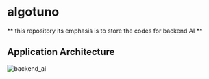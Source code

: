 # algotuno
** this repository its emphasis is to store the codes for backend AI **

## Application Architecture

![backend_ai](https://user-images.githubusercontent.com/22993048/163203068-f0c59ef1-ff5d-47d0-bad2-fcc63ee8faa8.jpg)
